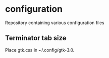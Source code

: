 # configuration
Repository containing various configuration files

## Terminator tab size
Place gtk.css in ~/.config/gtk-3.0.
